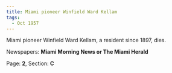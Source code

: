 ```yaml
---  
title: Miami pioneer Winfield Ward Kellam  
tags:  
  - Oct 1957  
---  
```

  
Miami pioneer Winfield Ward Kellam, a resident since 1897, dies.  
  
Newspapers: **Miami Morning News or The Miami Herald**  
  
Page: **2**, Section: **C** 
